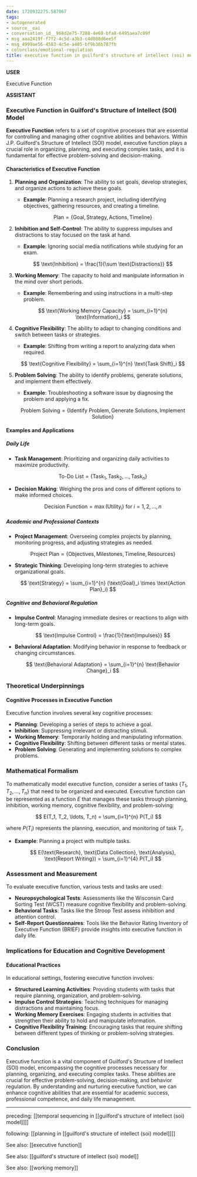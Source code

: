 ```yaml
---
date: 1720932275.587067
tags:
- autogenerated
- source__oai
- conversation_id__968d2e75-7288-4e60-bfa8-6495aea7c09f
- msg_aaa2419f-f7f2-4c5d-a3b3-c4d088d6ee5f
- msg_4999ae56-4583-4c5e-a405-bf9b36b787fb
- colorclass/emotional-regulation
title: executive function in guilford's structure of intellect (soi) model
---
```


**USER**

Executive Function


**ASSISTANT**

### Executive Function in Guilford's Structure of Intellect (SOI) Model

**Executive Function** refers to a set of cognitive processes that are essential for controlling and managing other cognitive abilities and behaviors. Within J.P. Guilford's Structure of Intellect (SOI) model, executive function plays a crucial role in organizing, planning, and executing complex tasks, and it is fundamental for effective problem-solving and decision-making.

#### Characteristics of Executive Function

1. **Planning and Organization**: The ability to set goals, develop strategies, and organize actions to achieve these goals.
   - **Example**: Planning a research project, including identifying objectives, gathering resources, and creating a timeline.
   
   $$ \text{Plan} = \{ \text{Goal}, \text{Strategy}, \text{Actions}, \text{Timeline} \} $$

2. **Inhibition and Self-Control**: The ability to suppress impulses and distractions to stay focused on the task at hand.
   - **Example**: Ignoring social media notifications while studying for an exam.
   
   $$ \text{Inhibition} = \frac{1}{\sum \text{Distractions}} $$

3. **Working Memory**: The capacity to hold and manipulate information in the mind over short periods.
   - **Example**: Remembering and using instructions in a multi-step problem.
   
   $$ \text{Working Memory Capacity} = \sum_{i=1}^{n} \text{Information}_i $$

4. **Cognitive Flexibility**: The ability to adapt to changing conditions and switch between tasks or strategies.
   - **Example**: Shifting from writing a report to analyzing data when required.
   
   $$ \text{Cognitive Flexibility} = \sum_{i=1}^{n} \text{Task Shift}_i $$

5. **Problem Solving**: The ability to identify problems, generate solutions, and implement them effectively.
   - **Example**: Troubleshooting a software issue by diagnosing the problem and applying a fix.
   
   $$ \text{Problem Solving} = \{ \text{Identify Problem}, \text{Generate Solutions}, \text{Implement Solution} \} $$

#### Examples and Applications

##### Daily Life
- **Task Management**: Prioritizing and organizing daily activities to maximize productivity.
  
  $$ \text{To-Do List} = \{ \text{Task}_1, \text{Task}_2, \ldots, \text{Task}_n \} $$

- **Decision Making**: Weighing the pros and cons of different options to make informed choices.
  
  $$ \text{Decision Function} = \max(\text{Utility}_i) \text{ for } i = 1, 2, \ldots, n $$

##### Academic and Professional Contexts
- **Project Management**: Overseeing complex projects by planning, monitoring progress, and adjusting strategies as needed.
  
  $$ \text{Project Plan} = \{ \text{Objectives}, \text{Milestones}, \text{Timeline}, \text{Resources} \} $$

- **Strategic Thinking**: Developing long-term strategies to achieve organizational goals.
  
  $$ \text{Strategy} = \sum_{i=1}^{n} (\text{Goal}_i \times \text{Action Plan}_i) $$

##### Cognitive and Behavioral Regulation
- **Impulse Control**: Managing immediate desires or reactions to align with long-term goals.
  
  $$ \text{Impulse Control} = \frac{1}{\text{Impulses}} $$

- **Behavioral Adaptation**: Modifying behavior in response to feedback or changing circumstances.
  
  $$ \text{Behavioral Adaptation} = \sum_{i=1}^{n} \text{Behavior Change}_i $$

### Theoretical Underpinnings

#### Cognitive Processes in Executive Function

Executive function involves several key cognitive processes:

- **Planning**: Developing a series of steps to achieve a goal.
- **Inhibition**: Suppressing irrelevant or distracting stimuli.
- **Working Memory**: Temporarily holding and manipulating information.
- **Cognitive Flexibility**: Shifting between different tasks or mental states.
- **Problem Solving**: Generating and implementing solutions to complex problems.

### Mathematical Formalism

To mathematically model executive function, consider a series of tasks $\{T_1, T_2, \ldots, T_n\}$ that need to be organized and executed. Executive function can be represented as a function $E$ that manages these tasks through planning, inhibition, working memory, cognitive flexibility, and problem-solving:

$$ E(T_1, T_2, \ldots, T_n) = \sum_{i=1}^{n} P(T_i) $$

where $P(T_i)$ represents the planning, execution, and monitoring of task $T_i$.

- **Example**: Planning a project with multiple tasks.
  
  $$ E(\text{Research}, \text{Data Collection}, \text{Analysis}, \text{Report Writing}) = \sum_{i=1}^{4} P(T_i) $$

### Assessment and Measurement

To evaluate executive function, various tests and tasks are used:

- **Neuropsychological Tests**: Assessments like the Wisconsin Card Sorting Test (WCST) measure cognitive flexibility and problem-solving.
- **Behavioral Tasks**: Tasks like the Stroop Test assess inhibition and attention control.
- **Self-Report Questionnaires**: Tools like the Behavior Rating Inventory of Executive Function (BRIEF) provide insights into executive function in daily life.

### Implications for Education and Cognitive Development

#### Educational Practices

In educational settings, fostering executive function involves:

- **Structured Learning Activities**: Providing students with tasks that require planning, organization, and problem-solving.
- **Impulse Control Strategies**: Teaching techniques for managing distractions and maintaining focus.
- **Working Memory Exercises**: Engaging students in activities that strengthen their ability to hold and manipulate information.
- **Cognitive Flexibility Training**: Encouraging tasks that require shifting between different types of thinking or problem-solving strategies.

### Conclusion

Executive function is a vital component of Guilford's Structure of Intellect (SOI) model, encompassing the cognitive processes necessary for planning, organizing, and executing complex tasks. These abilities are crucial for effective problem-solving, decision-making, and behavior regulation. By understanding and nurturing executive function, we can enhance cognitive abilities that are essential for academic success, professional competence, and daily life management.


---

preceding: [[temporal sequencing in [[guilford's structure of intellect (soi) model]]]]  


following: [[planning in [[guilford's structure of intellect (soi) model]]]]

See also: [[executive function]]


See also: [[guilford's structure of intellect (soi) model]]


See also: [[working memory]]